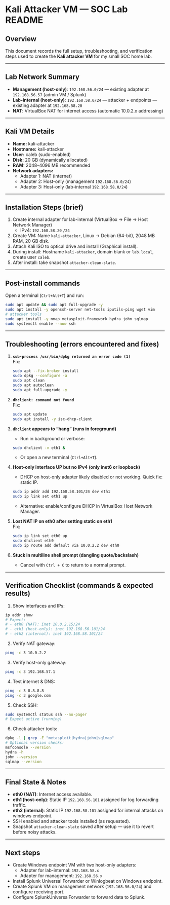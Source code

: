 # Kali Attacker VM — SOC Lab README

## Overview
This document records the full setup, troubleshooting, and verification steps used to create the **Kali attacker VM** for my small SOC home lab.

---

## Lab Network Summary
- **Management (host-only)**: `192.168.56.0/24` — existing adapter at `192.168.56.57` (admin VM / Splunk)
- **Lab-internal (host-only)**: `192.168.58.0/24` — attacker + endpoints — existing adapter at `192.168.58.20`
- **NAT**: VirtualBox NAT for internet access (automatic 10.0.2.x addressing)

---

## Kali VM Details
- **Name:** kali-attacker  
- **Hostname:** kali-attacker  
- **User:** caleb (sudo-enabled)  
- **Disk:** 20 GB (dynamically allocated)  
- **RAM:** 2048–4096 MB recommended  
- **Network adapters:**  
  - Adapter 1: NAT (internet)  
  - Adapter 2: Host-only (management `192.168.56.0/24`)
  - Adapter 3: Host-only (lab-internal `192.168.58.0/24`)

---

## Installation Steps (brief)
1. Create internal adapter for lab-internal (VirtualBox → File → Host Network Manager)  
   - IPv4: `192.168.58.20` `/24`  
2. Create VM: Name `kali-attacker`, Linux → Debian (64-bit), 2048 MB RAM, 20 GB disk.
3. Attach Kali ISO to optical drive and install (Graphical install).
4. During install: Hostname `kali-attacker`, domain blank or `lab.local`, create user `caleb`.
5. After install: take snapshot `attacker-clean-slate`.

---

## Post-install commands
Open a terminal (`Ctrl+Alt+T`) and run:

```bash
sudo apt update && sudo apt full-upgrade -y
sudo apt install -y openssh-server net-tools iputils-ping wget vim
# attacker tools
sudo apt install -y nmap metasploit-framework hydra john sqlmap
sudo systemctl enable --now ssh
```

---

## Troubleshooting (errors encountered and fixes)
1. **`sub-process /usr/bin/dpkg returned an error code (1)`**  
   Fix:
   ```bash
   sudo apt --fix-broken install
   sudo dpkg --configure -a
   sudo apt clean
   sudo apt autoclean
   sudo apt full-upgrade -y
   ```

2. **`dhclient: command not found`**  
   Fix:
   ```bash
   sudo apt update
   sudo apt install -y isc-dhcp-client
   ```

3. **`dhclient` appears to “hang” (runs in foreground)**  
   - Run in background or verbose:
   ```bash
   sudo dhclient -v eth1 &
   ```
   - Or open a new terminal (`Ctrl+Alt+T`).

4. **Host-only interface UP but no IPv4 (only inet6 or loopback)**  
   - DHCP on host-only adapter likely disabled or not working. Quick fix: static IP.
   ```bash
   sudo ip addr add 192.168.58.101/24 dev eth1
   sudo ip link set eth1 up
   ```
   - Alternative: enable/configure DHCP in VirtualBox Host Network Manager.

5. **Lost NAT IP on eth0 after setting static on eth1**  
   Fix:
   ```bash
   sudo ip link set eth0 up
   sudo dhclient eth0
   sudo ip route add default via 10.0.2.2 dev eth0
   ```

6. **Stuck in multiline shell prompt (dangling quote/backslash)**  
   - Cancel with `Ctrl + C` to return to a normal prompt.

---

## Verification Checklist (commands & expected results)
1. Show interfaces and IPs:
```bash
ip addr show
# Expect:
# - eth0 (NAT): inet 10.0.2.15/24
# - eth1 (host-only): inet 192.168.56.101/24
# - eth2 (internal): inet 192.168.58.101/24
```

2. Verify NAT gateway:
```bash
ping -c 3 10.0.2.2
```

3. Verify host-only gateway:
```bash
ping -c 3 192.168.57.1
```

4. Test internet & DNS:
```bash
ping -c 3 8.8.8.8
ping -c 3 google.com
```

5. Check SSH:
```bash
sudo systemctl status ssh --no-pager
# Expect active (running)
```

6. Check attacker tools:
```bash
dpkg -l | grep -E "metasploit|hydra|john|sqlmap"
# Optional version checks:
msfconsole --version
hydra -h
john --version
sqlmap --version
```

---

## Final State & Notes
- **eth0 (NAT)**: Internet access available.  
- **eth1 (host-only)**: Static IP `192.168.56.101` assigned for log forwarding traffic.
- **eth2 (internal)**: Static IP `192.168.58.101` assigned for internal attacks on windows endpoint.  
- SSH enabled and attacker tools installed (as requested).  
- Snapshot `attacker-clean-slate` saved after setup — use it to revert before noisy attacks.

---

## Next steps 
- Create Windows endpoint VM with two host-only adapters:
  - Adapter for lab-internal: `192.168.58.x`
  - Adapter for management: `192.168.56.x`
- Install Splunk Universal Forwarder or Winlogbeat on Windows endpoint.
- Create Splunk VM on management network (`192.168.56.0/24`) and configure receiving port.
- Configure SplunkUniversalForwarder to forward data to Splunk.
